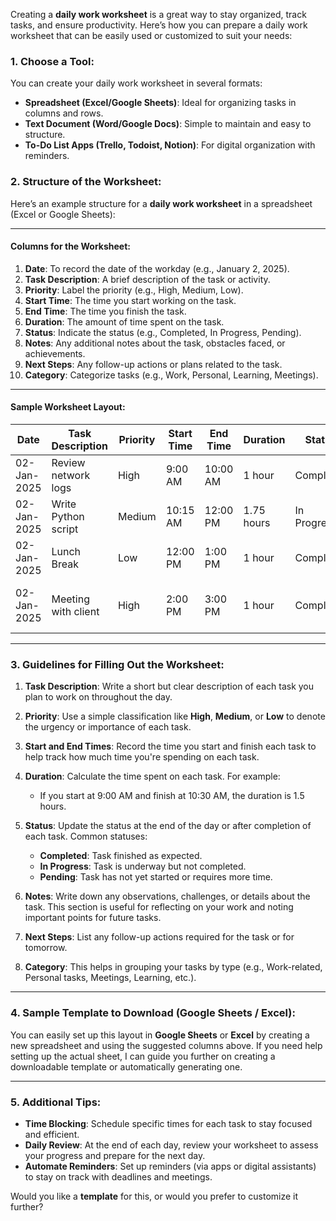 Creating a **daily work worksheet** is a great way to stay organized, track tasks, and ensure productivity. Here’s how you can prepare a daily work worksheet that can be easily used or customized to suit your needs:

### 1. **Choose a Tool**:
   You can create your daily work worksheet in several formats:
   - **Spreadsheet (Excel/Google Sheets)**: Ideal for organizing tasks in columns and rows.
   - **Text Document (Word/Google Docs)**: Simple to maintain and easy to structure.
   - **To-Do List Apps (Trello, Todoist, Notion)**: For digital organization with reminders.

### 2. **Structure of the Worksheet**:
Here’s an example structure for a **daily work worksheet** in a spreadsheet (Excel or Google Sheets):

---

#### **Columns for the Worksheet**:
1. **Date**: To record the date of the workday (e.g., January 2, 2025).
2. **Task Description**: A brief description of the task or activity.
3. **Priority**: Label the priority (e.g., High, Medium, Low).
4. **Start Time**: The time you start working on the task.
5. **End Time**: The time you finish the task.
6. **Duration**: The amount of time spent on the task.
7. **Status**: Indicate the status (e.g., Completed, In Progress, Pending).
8. **Notes**: Any additional notes about the task, obstacles faced, or achievements.
9. **Next Steps**: Any follow-up actions or plans related to the task.
10. **Category**: Categorize tasks (e.g., Work, Personal, Learning, Meetings).

---

#### **Sample Worksheet Layout**:

| **Date**     | **Task Description**       | **Priority** | **Start Time** | **End Time** | **Duration** | **Status**   | **Notes**                   | **Next Steps**     | **Category** |
|--------------|----------------------------|--------------|----------------|--------------|--------------|--------------|-----------------------------|--------------------|--------------|
| 02-Jan-2025  | Review network logs        | High         | 9:00 AM        | 10:00 AM     | 1 hour       | Completed    | Analyzed logs for errors    | Follow up with team| Work         |
| 02-Jan-2025  | Write Python script         | Medium       | 10:15 AM       | 12:00 PM     | 1.75 hours   | In Progress  | Writing script for automation | Finish coding      | Work         |
| 02-Jan-2025  | Lunch Break                | Low          | 12:00 PM       | 1:00 PM      | 1 hour       | Completed    |                             |                    | Personal     |
| 02-Jan-2025  | Meeting with client        | High         | 2:00 PM        | 3:00 PM      | 1 hour       | Completed    | Discussed project updates   | Send follow-up email| Work         |

---

### 3. **Guidelines for Filling Out the Worksheet**:

1. **Task Description**: Write a short but clear description of each task you plan to work on throughout the day.
   
2. **Priority**: Use a simple classification like **High**, **Medium**, or **Low** to denote the urgency or importance of each task.

3. **Start and End Times**: Record the time you start and finish each task to help track how much time you're spending on each task.

4. **Duration**: Calculate the time spent on each task. For example:
   - If you start at 9:00 AM and finish at 10:30 AM, the duration is 1.5 hours.
   
5. **Status**: Update the status at the end of the day or after completion of each task. Common statuses:
   - **Completed**: Task finished as expected.
   - **In Progress**: Task is underway but not completed.
   - **Pending**: Task has not yet started or requires more time.

6. **Notes**: Write down any observations, challenges, or details about the task. This section is useful for reflecting on your work and noting important points for future tasks.

7. **Next Steps**: List any follow-up actions required for the task or for tomorrow.

8. **Category**: This helps in grouping your tasks by type (e.g., Work-related, Personal tasks, Meetings, Learning, etc.).

---

### 4. **Sample Template to Download (Google Sheets / Excel)**:
   You can easily set up this layout in **Google Sheets** or **Excel** by creating a new spreadsheet and using the suggested columns above. If you need help setting up the actual sheet, I can guide you further on creating a downloadable template or automatically generating one.

---

### 5. **Additional Tips**:
- **Time Blocking**: Schedule specific times for each task to stay focused and efficient.
- **Daily Review**: At the end of each day, review your worksheet to assess your progress and prepare for the next day.
- **Automate Reminders**: Set up reminders (via apps or digital assistants) to stay on track with deadlines and meetings.

Would you like a **template** for this, or would you prefer to customize it further?
